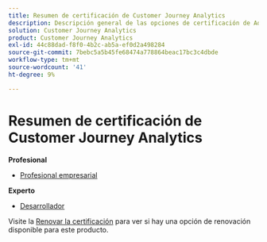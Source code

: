 ```yaml
---
title: Resumen de certificación de Customer Journey Analytics
description: Descripción general de las opciones de certificación de Adobe Customer Journey Analytics
solution: Customer Journey Analytics
product: Customer Journey Analytics
exl-id: 44c88dad-f8f0-4b2c-ab5a-ef0d2a498284
source-git-commit: 7bebc5a5b45fe68474a778864beac17bc3c4dbde
workflow-type: tm+mt
source-wordcount: '41'
ht-degree: 9%

---
```


# Resumen de certificación de Customer Journey Analytics

**Profesional**

* [Profesional empresarial](/help/certifications/acja/acja-p-business.md)

**Experto**

* [Desarrollador](/help/certifications/acja/acja-e-developer.md) <!--AD0-E604-->

Visite la [Renovar la certificación](/help/certifications/renew.md) para ver si hay una opción de renovación disponible para este producto.

